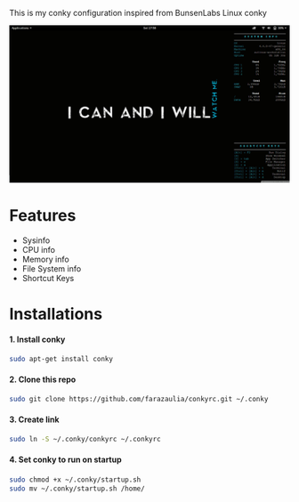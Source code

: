 This is my conky configuration inspired from BunsenLabs Linux conky

<center>
<img src="https://github.com/farazaulia/conkyrc/blob/master/conky.png">
</center>

# Features
* Sysinfo
* CPU info
* Memory info
* File System info
* Shortcut Keys

# Installations

#### 1. Install conky

```bash
sudo apt-get install conky
```

#### 2. Clone this repo

```bash
sudo git clone https://github.com/farazaulia/conkyrc.git ~/.conky
```

#### 3. Create link

```bash
sudo ln -S ~/.conky/conkyrc ~/.conkyrc
```
#### 4. Set conky to run on startup

```bash
sudo chmod +x ~/.conky/startup.sh
sudo mv ~/.conky/startup.sh /home/
```

